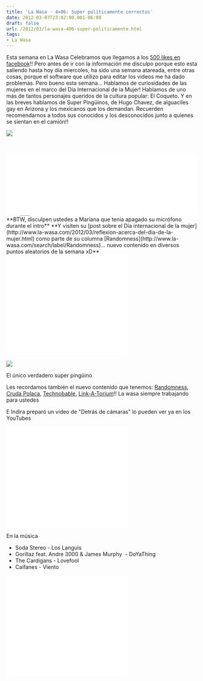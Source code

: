 ```yaml
---
title: 'La Wasa - 4×06: Super políticamente correctos'
date: 2012-03-07T23:02:00.001-06:00
draft: false
url: /2012/03/la-wasa-406-super-politicamente.html
tags: 
- La Wasa
---
```


Esta semana en La Wasa Celebramos que llegamos a los [500 likes en facebook](https://www.facebook.com/lawasa.podcast)!! Pero antes de ir con la información me disculpo porque esto esta saliendo hasta hoy día miercoles, ha sido una semana atareada, entre otras cosas, porque el software que utilizo para editar los videos me ha dado problemas. Pero bueno esta semana... Hablamos de curiosidades de las mujeres en el marco del Día Internacional de la Mujer! Hablamos de uno más de tantos personajes queridos de la cultura popular: El Coqueto. Y en las breves hablamos de Super Pingüinos, de Hugo Chavez, de alguaciles gay en Arizona y los mexicanos que los demandan. Recuerden recomendarnos a todos sus conocidos y los desconocidos junto a quienes se sientan en el camión!!

[![](https://lh3.ggpht.com/-d_NTYvMsx4E/UKG4UvC1a8I/AAAAAAAACCY/kwBHTUBC3p0/s1600/15834555.jpg)](http://4.bp.blogspot.com/-d_NTYvMsx4E/UKG4UvC1a8I/AAAAAAAACCY/kwBHTUBC3p0/s1600/15834555.jpg)

[  
](http://1.bp.blogspot.com/-v0KQWjxrQbY/T1g7XmQKI8I/AAAAAAAAB78/FLf2eDIrlMc/s1600/15834555.jpg)

  
<iframe width="100%" height="166" scrolling="no" frameborder="no" src="//w.soundcloud.com/player/?url=http%3A%2F%2Fapi.soundcloud.com%2Ftracks%2F85235446%3Fsecret_token%3Ds-aFwU5&amp;show_artwork=true&amp;secret_url=true"></iframe>  
**BTW, disculpen ustedes a Mariana que tenia apagado su micrófono durante el intro**  
**Y visiten su [post sobre el Día internacional de la mujer](http://www.la-wasa.com/2012/03/reflexion-acerca-del-dia-de-la-mujer.html) como parte de su columna [Randomness](http://www.la-wasa.com/search/label/Randomness)... nuevo contenido en diversos puntos aleatorios de la semana xD**  
  

 <object class="BLOGGER-youtube-video" classid="clsid:D27CDB6E-AE6D-11cf-96B8-444553540000" codebase="http://download.macromedia.com/pub/shockwave/cabs/flash/swflash.cab#version=6,0,40,0" data-thumbnail-src="" height="266" width="320">
<param name="movie" value="//www.youtube.com/v/gAS_0tuyj2s&amp;source=uds"> 
<param name="bgcolor" value="#FFFFFF"> 
<embed width="320" height="266" src="//www.youtube.com/v/gAS_0tuyj2s&amp;source=uds" type="application/x-shockwave-flash">
</object> 

  

[![](https://lh3.ggpht.com/-rcNkVE4lxbs/UKG4UuAPNVI/AAAAAAAACCY/a5HTExak5Us/s1600/superman-tux.png)](http://2.bp.blogspot.com/-rcNkVE4lxbs/UKG4UuAPNVI/AAAAAAAACCY/a5HTExak5Us/s1600/superman-tux.png)

El único verdadero super pingüino

  
Les recordamos también el nuevo contenido que tenemos: [Randomness](http://www.la-wasa.com/search/label/Randomness), [Cruda Polaca](http://www.la-wasa.com/search/label/Cruda%20Polaca), [Technobable](http://www.la-wasa.com/search/label/Technobabble), [Link-A-Torium](http://www.la-wasa.com/search/label/LinkATorium)!! La wasa siempre trabajando para ustedes  
  
E Indira preparó un video de "Detrás de cámaras" lo pueden ver ya en los YouTubes  

 <object class="BLOGGER-youtube-video" classid="clsid:D27CDB6E-AE6D-11cf-96B8-444553540000" codebase="http://download.macromedia.com/pub/shockwave/cabs/flash/swflash.cab#version=6,0,40,0" data-thumbnail-src="" height="266" width="320">
<param name="movie" value="//www.youtube.com/v/Xw-LQB1j3XA&amp;fs=1&amp;source=uds"> 
<param name="bgcolor" value="#FFFFFF"> 
<embed width="320" height="266" src="//www.youtube.com/v/Xw-LQB1j3XA&amp;fs=1&amp;source=uds" type="application/x-shockwave-flash">
</object> 

  
  
  
  

En la música

*   Soda Stereo - Los Languis
*   Gorillaz feat. Andre 3000 & James Murphy  - DoYaThing
*   The Cardigans - Lovefool
*   Caifanes - Viento

 <object class="BLOGGER-youtube-video" classid="clsid:D27CDB6E-AE6D-11cf-96B8-444553540000" codebase="http://download.macromedia.com/pub/shockwave/cabs/flash/swflash.cab#version=6,0,40,0" data-thumbnail-src="http://0.gvt0.com/vi/yNeF30RverQ/0.jpg" height="266" width="320">
<param name="movie" value="//www.youtube.com/v/yNeF30RverQ&amp;fs=1&amp;source=uds"> 
<param name="bgcolor" value="#FFFFFF"> 
<embed width="320" height="266" src="//www.youtube.com/v/yNeF30RverQ&amp;fs=1&amp;source=uds" type="application/x-shockwave-flash">
</object>